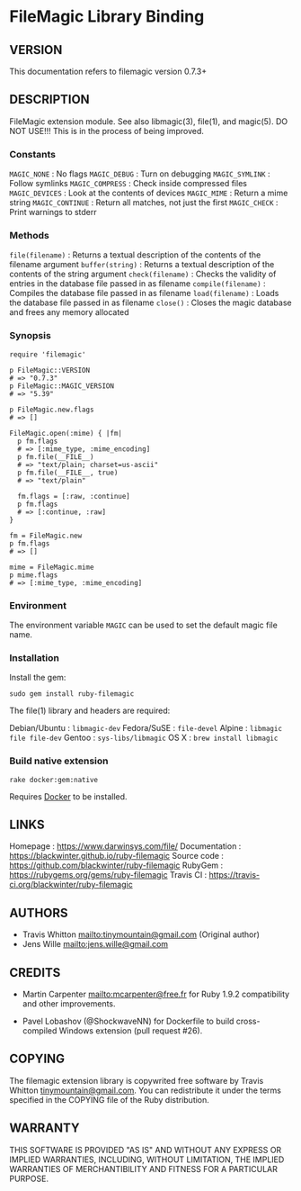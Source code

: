 # FileMagic Library Binding

## VERSION

This documentation refers to filemagic version 0.7.3+

## DESCRIPTION

FileMagic extension module. See also libmagic(3), file(1), and magic(5).
DO NOT USE!!! This is in the process of being improved.

### Constants

`MAGIC_NONE`
:   No flags
`MAGIC_DEBUG`
:   Turn on debugging
`MAGIC_SYMLINK`
:   Follow symlinks
`MAGIC_COMPRESS`
:   Check inside compressed files
`MAGIC_DEVICES`
:   Look at the contents of devices
`MAGIC_MIME`
:   Return a mime string
`MAGIC_CONTINUE`
:   Return all matches, not just the first
`MAGIC_CHECK`
:   Print warnings to stderr


### Methods

`file(filename)`
:   Returns a textual description of the contents of the filename argument
`buffer(string)`
:   Returns a textual description of the contents of the string argument
`check(filename)`
:   Checks the validity of entries in the database file passed in as filename
`compile(filename)`
:   Compiles the database file passed in as filename
`load(filename)`
:   Loads the database file passed in as filename
`close()`
:   Closes the magic database and frees any memory allocated


### Synopsis

    require 'filemagic'

    p FileMagic::VERSION
    # => "0.7.3"
    p FileMagic::MAGIC_VERSION
    # => "5.39"

    p FileMagic.new.flags
    # => []

    FileMagic.open(:mime) { |fm|
      p fm.flags
      # => [:mime_type, :mime_encoding]
      p fm.file(__FILE__)
      # => "text/plain; charset=us-ascii"
      p fm.file(__FILE__, true)
      # => "text/plain"

      fm.flags = [:raw, :continue]
      p fm.flags
      # => [:continue, :raw]
    }

    fm = FileMagic.new
    p fm.flags
    # => []

    mime = FileMagic.mime
    p mime.flags
    # => [:mime_type, :mime_encoding]

### Environment

The environment variable `MAGIC` can be used to set the default magic file
name.

### Installation

Install the gem:

    sudo gem install ruby-filemagic

The file(1) library and headers are required:

Debian/Ubuntu
:   `libmagic-dev`
Fedora/SuSE
:   `file-devel`
Alpine
:   `libmagic file file-dev`
Gentoo
:   `sys-libs/libmagic`
OS X
:   `brew install libmagic`


### Build native extension

    rake docker:gem:native

Requires [Docker](https://docker.com) to be installed.

## LINKS

Homepage
:   https://www.darwinsys.com/file/
Documentation
:   https://blackwinter.github.io/ruby-filemagic
Source code
:   https://github.com/blackwinter/ruby-filemagic
RubyGem
:   https://rubygems.org/gems/ruby-filemagic
Travis CI
:   https://travis-ci.org/blackwinter/ruby-filemagic


## AUTHORS

*   Travis Whitton <mailto:tinymountain@gmail.com> (Original author)
*   Jens Wille <mailto:jens.wille@gmail.com>


## CREDITS

*   Martin Carpenter <mailto:mcarpenter@free.fr> for Ruby 1.9.2 compatibility
    and other improvements.

*   Pavel Lobashov (@ShockwaveNN) for Dockerfile to build cross-compiled
    Windows extension (pull request #26).


## COPYING

The filemagic extension library is copywrited free software by Travis Whitton
<tinymountain@gmail.com>. You can redistribute it under the terms specified in
the COPYING file of the Ruby distribution.

## WARRANTY

THIS SOFTWARE IS PROVIDED "AS IS" AND WITHOUT ANY EXPRESS OR IMPLIED
WARRANTIES, INCLUDING, WITHOUT LIMITATION, THE IMPLIED WARRANTIES OF
MERCHANTIBILITY AND FITNESS FOR A PARTICULAR PURPOSE.
